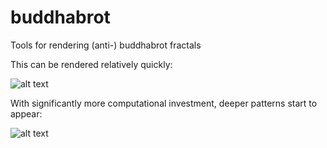buddhabrot
==========

Tools for rendering (anti-) buddhabrot fractals

This can be rendered relatively quickly:

![alt text](https://raw.github.com/rbart/buddhabrot/master/examples/antibuddhabrot_fast.png)

With significantly more computational investment, deeper patterns start to appear:

![alt text](https://raw.github.com/rbart/buddhabrot/master/examples/antibuddhabrot_huge_crop.jpg)
